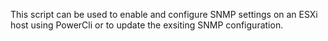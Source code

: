 This script can be used to enable and configure SNMP settings on an ESXi host using PowerCli or to update the exsiting SNMP configuration. 
